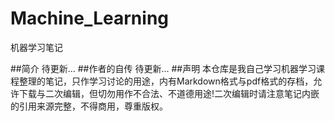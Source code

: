 # Machine_Learning
 机器学习笔记

##简介
待更新...
##作者的自传
待更新...
##声明
本仓库是我自己学习机器学习课程整理的笔记，只作学习讨论的用途，内有Markdown格式与pdf格式的存档，允许下载与二次编辑，但切勿用作不合法、不道德用途!二次编辑时请注意笔记内嵌的引用来源完整，不得商用，尊重版权。
